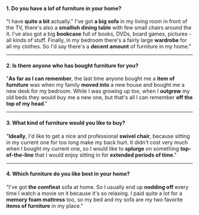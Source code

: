 #### 1. Do you have a lof of furniture in your home?
"I have **quite a bit** actually." I've got **a big sofa** in my living room in front of the TV, there's also a **smallish dining table** with few small chairs around the it. I've also got a big **bookcase** full of books, DVDs, board games, pictures - all kinds of stuff. Finally, in my bedroom there's a fairly large **wardrobe** for all my clothes. So I'd say there's a **decent amount** of furniture in my home."

---
#### 2. Is there anyone who has bought furniture for you?
"**As far as I can remember**, the last time anyone bought me a **item of furniture** was when my family **moved into** a new house and bought me a new desk for my bedroom. While I was growing up too, when I **outgrew** my old beds they would buy me a new one, but that's all I can remember **off the top of my head**."

---
#### 3. What kind of furniture would you like to buy?
"**Ideally**, I'd like to get a nice and professional **swivel chair**, because sitting in my current one for too long make my back hurt. It didn't cost very much when I bought my current one, so I would like to **splurge** on something **top-of-the-line** that I would enjoy sitting in for **extended periods of time**."

---
#### 4. Which furniture do you like best in your home?
"I've got **the comfiest** sofa at home. So I usually end up **nodding off** every time I watch a movie on it because it's so relaxing. I paid quite a lot for a **memory foam mattress** too, so my bed and my sofa are my two favorite **items of furniture** in my place."